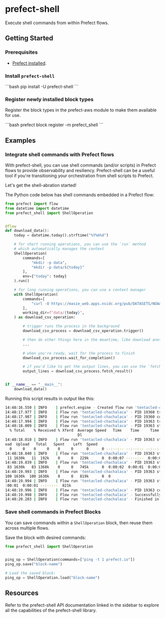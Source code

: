 # prefect-shell

Execute shell commands from within Prefect flows.

## Getting Started

### Prerequisites

- [Prefect installed](/2.19.4/getting-started/installation/).

### Install `prefect-shell`

<div class="terminal">
```bash
pip install -U prefect-shell
```
</div>

### Register newly installed block types

Register the block types in the prefect-aws module to make them available for use.

<div class="terminal">
```bash
prefect block register -m prefect_shell
```
</div>

## Examples

### Integrate shell commands with Prefect flows

With prefect-shell, you can use shell commands (and/or scripts) in Prefect flows to provide observability and resiliency.
Prefect-shell can be a useful tool if you're transitioning your orchestration from shell scripts to Prefect.

Let's get the shell-abration started!

The Python code below has shell commands embedded in a Prefect flow:

```python
from prefect import flow
from datetime import datetime
from prefect_shell import ShellOperation


@flow
def download_data():
    today = datetime.today().strftime("%Y%m%d")

    # for short running operations, you can use the `run` method
    # which automatically manages the context
    ShellOperation(
        commands=[
            "mkdir -p data",
            "mkdir -p data/${today}"
        ],
        env={"today": today}
    ).run()

    # for long running operations, you can use a context manager
    with ShellOperation(
        commands=[
            "curl -O https://masie_web.apps.nsidc.org/pub/DATASETS/NOAA/G02135/north/daily/data/N_seaice_extent_daily_v3.0.csv",
        ],
        working_dir=f"data/{today}",
    ) as download_csv_operation:

        # trigger runs the process in the background
        download_csv_process = download_csv_operation.trigger()

        # then do other things here in the meantime, like download another file
        ...

        # when you're ready, wait for the process to finish
        download_csv_process.wait_for_completion()

        # if you'd like to get the output lines, you can use the `fetch_result` method
        output_lines = download_csv_process.fetch_result()


if __name__ == "__main__":
    download_data()
```

Running this script results in output like this:

```bash
14:48:16.550 | INFO    | prefect.engine - Created flow run 'tentacled-chachalaca' for flow 'download-data'
14:48:17.977 | INFO    | Flow run 'tentacled-chachalaca' - PID 19360 triggered with 2 commands running inside the '.' directory.
14:48:17.987 | INFO    | Flow run 'tentacled-chachalaca' - PID 19360 completed with return code 0.
14:48:17.994 | INFO    | Flow run 'tentacled-chachalaca' - PID 19363 triggered with 1 commands running inside the PosixPath('data/20230201') directory.
14:48:18.009 | INFO    | Flow run 'tentacled-chachalaca' - PID 19363 stream output:
  % Total    % Received % Xferd  Average Speed   Time    Time     Time  Current
                                 Dl
14:48:18.010 | INFO    | Flow run 'tentacled-chachalaca' - PID 19363 stream output:
oad  Upload   Total   Spent    Left  Speed
  0     0    0     0    0     0      0      0 --:--:-- --:--:-- --:--:--     0
14:48:18.840 | INFO    | Flow run 'tentacled-chachalaca' - PID 19363 stream output:
 11 1630k   11  192k    0     0   229k      0  0:00:07 --:--:--  0:00:07  231k
14:48:19.839 | INFO    | Flow run 'tentacled-chachalaca' - PID 19363 stream output:
 83 1630k   83 1368k    0     0   745k      0  0:00:02  0:00:01  0:00:01  747k
14:48:19.993 | INFO    | Flow run 'tentacled-chachalaca' - PID 19363 stream output:
100 1630k  100 1630k    0     0   819k      0  0
14:48:19.994 | INFO    | Flow run 'tentacled-chachalaca' - PID 19363 stream output:
:00:01  0:00:01 --:--:--  821k
14:48:19.996 | INFO    | Flow run 'tentacled-chachalaca' - PID 19363 completed with return code 0.
14:48:19.998 | INFO    | Flow run 'tentacled-chachalaca' - Successfully closed all open processes.
14:48:20.203 | INFO    | Flow run 'tentacled-chachalaca' - Finished in state Completed()
```

### Save shell commands in Prefect Blocks

You can save commands within a `ShellOperation` block, then reuse them across multiple flows.

Save the block with desired commands:

```python
from prefect_shell import ShellOperation


ping_op = ShellOperation(commands=["ping -t 1 prefect.io"])
ping_op.save("block-name")

# Load the saved block:
ping_op = ShellOperation.load("block-name")
```

## Resources

Refer to the prefect-shell API documentation linked in the sidebar to explore all the capabilities of the prefect-shell library.
